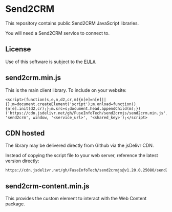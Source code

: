 # Send2CRM
This repository contains public Send2CRM JavaScript libraries.

You will need a Send2CRM service to connect to.

## License
Use of this software is subject to the [EULA](https://github.com/FuseInfoTech/send2crmjs/blob/main/EULA.txt)

## send2crm.min.js
This is the main client library. To include on your website:
```
<script>(function(s,e,n,d2,cr,m){n[e]=n[e]||{};m=document.createElement('script');m.onload=function(){n[e].init(d2,cr);};m.src=s;document.head.appendChild(m);})('https://cdn.jsdelivr.net/gh/FuseInfoTech/send2crmjs/send2crm.min.js', 'send2crm', window, '<service_url>', '<shared_key>');</script>
```

## CDN hosted
The library may be delivered directly from Github via the jsDelivr CDN.

Instead of copying the script file to your web server, reference the latest version directly:
```
https://cdn.jsdelivr.net/gh/FuseInfoTech/send2crmjs@v1.20.0.25080/send2crm.min.js
```

## send2crm-content.min.js
This provides the <send2crm-content /> custom element to interact with the Web Content package.